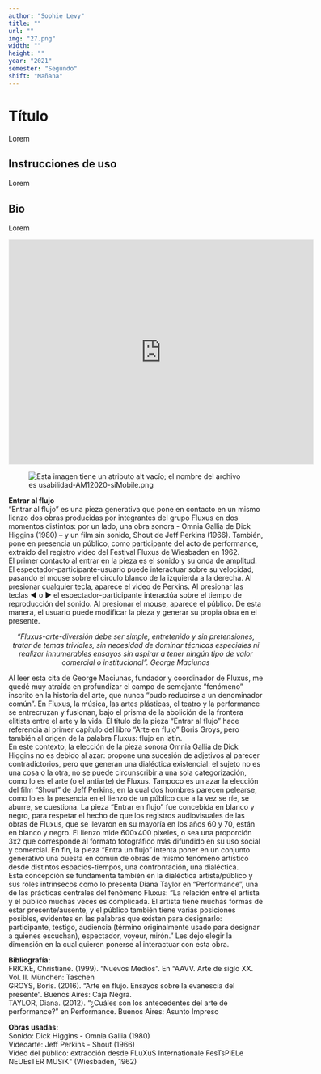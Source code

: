 ```yaml
---
author: "Sophie Levy"
title: ""
url: ""
img: "27.png"
width: ""
height: ""
year: "2021"
semester: "Segundo"
shift: "Mañana"
---
```


<p></p>

# Título

Lorem 

## Instrucciones de uso 

Lorem

## Bio

Lorem

<!-- wp:html -->
<p align="center"><iframe width="602" height="444" frameborder="0" scrolling="no" style="width:602px; margin:0 auto!important;border: 1px solid #F2F2F3; z-index: 100;" src="
https://editor.p5js.org/SophieSoph/full/xEmoYyAhs
"></iframe></p>
<!-- /wp:html -->

<!-- wp:image {"align":"center"} -->
<div class="wp-block-image"><figure class="aligncenter"><img src="https://am1-lacabanne.atamvirtual.com.ar/wp-content/uploads/2020/12/usabilidad-AM12020-siMobile.png" alt="Esta imagen tiene un atributo alt vacío; el nombre del archivo es usabilidad-AM12020-siMobile.png"/></figure></div>
<!-- /wp:image -->

<p><strong>Entrar al flujo</strong><br>“Entrar al flujo” es una pieza generativa que pone en contacto en un mismo lienzo dos obras producidas por integrantes del grupo Fluxus en dos momentos distintos: por un lado, una obra sonora - Omnia Gallia de Dick Higgins (1980) – y un film sin sonido, Shout de Jeff Perkins (1966). También, pone en presencia un público, como participante del acto de performance, extraído del registro video del Festival Fluxus de Wiesbaden en 1962. <br>El primer contacto al entrar en la pieza es el sonido y su onda de amplitud. El espectador-participante-usuario puede interactuar sobre su velocidad, pasando el mouse sobre el circulo blanco de la izquierda a la derecha. Al presionar cualquier tecla, aparece el video de Perkins. Al presionar las teclas ◀︎ o ▶ el espectador-participante interactúa sobre el tiempo de reproducción del sonido. Al presionar el mouse, aparece el público. De esta manera, el usuario puede modificar la pieza y generar su propia obra en el presente.</p>
<p style="text-align: center;"><em>“Fluxus-arte-diversión debe ser simple, entretenido y sin pretensiones, tratar de temas triviales, sin necesidad de dominar técnicas especiales ni realizar innumerables ensayos sin aspirar a tener ningún tipo de valor comercial o institucional”. George Maciunas</em></p>
<p>Al leer esta cita de George Maciunas, fundador y coordinador de Fluxus, me quedé muy atraída en profundizar el campo de semejante “fenómeno” inscrito en la historia del arte, que nunca “pudo reducirse a un denominador común”. En Fluxus, la música, las artes plásticas, el teatro y la performance se entrecruzan y fusionan, bajo el prisma de la abolición de la frontera elitista entre el arte y la vida. El título de la pieza “Entrar al flujo” hace referencia al primer capítulo del libro “Arte en flujo” Boris Groys, pero también al origen de la palabra Fluxus: flujo en latín. <br>En este contexto, la elección de la pieza sonora Omnia Gallia de Dick Higgins no es debido al azar: propone una sucesión de adjetivos al parecer contradictorios, pero que generan una dialéctica existencial: el sujeto no es una cosa o la otra, no se puede circunscribir a una sola categorización, como lo es el arte (o el antiarte) de Fluxus. Tampoco es un azar la elección del film “Shout” de Jeff Perkins, en la cual dos hombres parecen pelearse, como lo es la presencia en el lienzo de un público que a la vez se ríe, se aburre, se cuestiona. La pieza “Entrar en flujo” fue concebida en blanco y negro, para respetar el hecho de que los registros audiovisuales de las obras de Fluxus, que se llevaron en su mayoría en los años 60 y 70, están en blanco y negro. El lienzo mide 600x400 pixeles, o sea una proporción 3x2 que corresponde al formato fotográfico más difundido en su uso social y comercial. En fin, la pieza “Entra un flujo” intenta poner en un conjunto generativo una puesta en común de obras de mismo fenómeno artístico desde distintos espacios-tiempos, una confrontación, una dialéctica. <br>Esta concepción se fundamenta también en la dialéctica artista/público y sus roles intrínsecos como lo presenta Diana Taylor en “Performance”, una de las prácticas centrales del fenómeno Fluxus: “La relación entre el artista y el público muchas veces es complicada. El artista tiene muchas formas de estar presente/ausente, y el público también tiene varias posiciones posibles, evidentes en las palabras que existen para designarlo: participante, testigo, audiencia (término originalmente usado para designar a quienes escuchan), espectador, voyeur, mirón.” Les dejo elegir la dimensión en la cual quieren ponerse al interactuar con esta obra.</p>
<p><strong>Bibliografía:</strong> <br>FRICKE, Christiane. (1999). “Nuevos Medios”. En “AAVV. Arte de siglo XX. Vol. II. München: Taschen<br>GROYS, Boris. (2016). “Arte en flujo. Ensayos sobre la evanescía del presente”. Buenos Aires: Caja Negra. <br>TAYLOR, Diana. (2012). “¿Cuáles son los antecedentes del arte de performance?” en Performance. Buenos Aires: Asunto Impreso</p>
<p><strong>Obras usadas:</strong> <br>Sonido: Dick Higgins - Omnia Gallia (1980)<br>Videoarte: Jeff Perkins - Shout (1966)<br>Video del público: extracción desde FLuXuS Internationale FesTsPiELe NEUEsTER MUSiK" (Wiesbaden, 1962)</p>